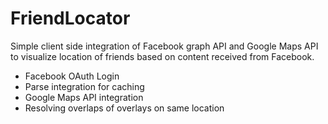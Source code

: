 FriendLocator
=============

Simple client side integration of Facebook graph API and Google Maps API to visualize location of friends based on content received from Facebook. 

- Facebook OAuth Login
- Parse integration for caching
- Google Maps API integration
- Resolving overlaps of overlays on same location 



